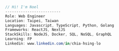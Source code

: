 ```csharp
// Hi! I'm Noel
-------------------------
Role: Web Engineer
Location: Taipei, Taiwan
Languages: Javascript, TypeScript, Python, Golang
Frameworks: ReactJS, NextJS
StackSkills: NodeJS, Docker, SQL, NoSQL, GraphQL
Learning: FP
Linkedin: www.linkedin.com/in/chia-hsing-lo
```

<!-- <details open="true">	
<summary><b>⚡ Github Stats</b></summary>
<img height="180em" src="https://github-readme-stats.vercel.app/api?username=noellch&hide_border=true&count_private=true&show_icons=true&include_all_commits=true&include_orgs=true" alt="noellch" />

<img height="180em" src="https://github-readme-stats.vercel.app/api/top-langs?username=noellch&show_icons=true&locale=en&layout=compact&langs_count=7&hide_border=true&count_private=true&include_all_commits=true" alt="noellch" />
</details>	
 -->
